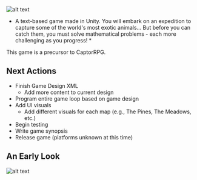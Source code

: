 ![alt text](https://github.com/pippom/CaptorTEXT/blob/master/CaptorTEXT-logo.png)

* A text-based game made in Unity. You will embark on an expedition to capture some of the world's most exotic animals... But before you can catch them, you must solve mathematical problems - each more challenging as you progress! *

This game is a precursor to CaptorRPG.

## Next Actions
- Finish Game Design XML
  - Add more content to current design
- Program entire game loop based on game design
- Add UI visuals
  - Add different visuals for each map (e.g., The Pines, The Meadows, etc.)
- Begin testing
- Write game synopsis
- Release game (platforms unknown at this time)

## An Early Look
![alt text](https://github.com/pippom/CaptorTEXT/blob/master/Screenshot_1.png)
